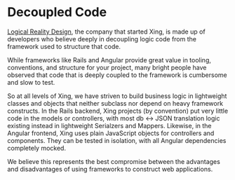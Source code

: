 # Decoupled Code

[Logical Reality Design](https://lrdesign.com), the company that started Xing, is made up of developers who believe deeply in decoupling logic code from the framework used to structure that code.

While frameworks like Rails and Angular provide great value in tooling, conventions, and structure for your project, many bright people have observed that code that is deeply coupled to the framework is cumbersome and slow to test.

So at all levels of Xing, we have striven to build business logic in lightweight classes and objects that neither subclass nor depend on heavy framework constructs. In the Rails backend, Xing projects (by convention) put very little code in the models or controllers, with most db <-> JSON translation logic existing instead in lightweight Serialzers and Mappers.   Likewise, in the Angular frontend, Xing uses plain JavaScript objects for controllers and components.  They can be tested in isolation, with all Angular dependencies completely mocked.

We believe this represents the best compromise between the advantages and disadvantages of using frameworks to construct web applications.